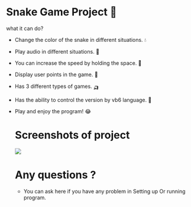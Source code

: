 # Snake Game Project 🐍

what it can do?
- Change the color of the snake in different situations. 💧
- Play audio in different situations. 🎵
- You can increase the speed by holding the space. 🚀
- Display user points in the game. 💯
- Has 3 different types of games. 🛺
- Has the ability to control the version by vb6 language. 🔻
- Play and enjoy the program! 😂


  # Screenshots of project
  ![](http://8upload.ir/uploads/f064572298.gif)
  
  

  # Any questions ?
  - You can ask here if you have any problem in Setting up Or running program.
